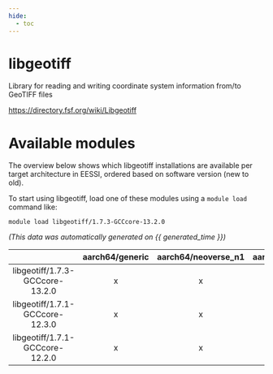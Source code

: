 ```yaml
---
hide:
  - toc
---
```


libgeotiff
==========


Library for reading and writing coordinate system information from/to GeoTIFF files

https://directory.fsf.org/wiki/Libgeotiff
# Available modules


The overview below shows which libgeotiff installations are available per target architecture in EESSI, ordered based on software version (new to old).

To start using libgeotiff, load one of these modules using a `module load` command like:

```shell
module load libgeotiff/1.7.3-GCCcore-13.2.0
```

*(This data was automatically generated on {{ generated_time }})*  

| |aarch64/generic|aarch64/neoverse_n1|aarch64/neoverse_v1|x86_64/generic|x86_64/amd/zen2|x86_64/amd/zen3|x86_64/amd/zen4|x86_64/intel/haswell|x86_64/intel/sapphire_rapids|x86_64/intel/skylake_avx512|
| :---: | :---: | :---: | :---: | :---: | :---: | :---: | :---: | :---: | :---: | :---: |
|libgeotiff/1.7.3-GCCcore-13.2.0|x|x|x|x|x|x|x|x|-|x|
|libgeotiff/1.7.1-GCCcore-12.3.0|x|x|x|x|x|x|x|x|-|x|
|libgeotiff/1.7.1-GCCcore-12.2.0|x|x|x|x|x|x|-|x|-|x|
